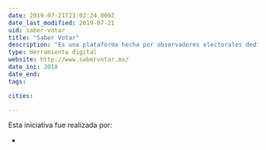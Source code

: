 ```yaml
---
date: 2019-07-21T23:02:24.000Z
date_last_modified: 2019-07-21
uid: saber-votar
title: "Saber Votar"
description: "Es una plataforma hecha por observadores electorales dedicada a analizar la postura que asumen los candidatos a los distintos cargos de elección popular (locales y federales), respecto a determinado temas de interés general para las elecciones de 2018 en México."
type: Herramienta digital
website: http://www.sabervotar.mx/
date_ini: 2018
date_end: 
tags:

cities: 

---
```


Esta iniciativa fue realizada por:

- [](/i/saber-votar.html)
